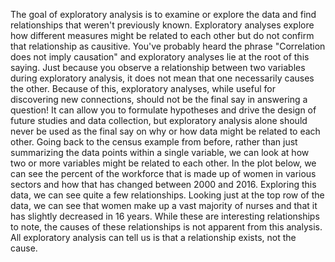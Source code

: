 The goal of exploratory analysis is to examine or explore the data and find relationships that weren't previously known. Exploratory analyses explore how different measures might be related to each other but do not confirm that relationship as causitive. You've probably heard the phrase "Correlation does not imply causation" and exploratory analyses lie at the root of this saying. Just because you observe a relationship between two variables during exploratory analysis, it does not mean that one necessarily causes the other. Because of this, exploratory analyses, while useful for discovering new connections, should not be the final say in answering a question! It can allow you to formulate hypotheses and drive the design of future studies and data collection, but exploratory analysis alone should never be used as the final say on why or how data might be related to each other. Going back to the census example from before, rather than just summarizing the data points within a single variable, we can look at how two or more variables might be related to each other. In the plot below, we can see the percent of the workforce that is made up of women in various sectors and how that has changed between 2000 and 2016. Exploring this data, we can see quite a few relationships. Looking just at the top row of the data, we can see that women make up a vast majority of nurses and that it has slightly decreased in 16 years. While these are interesting relationships to note, the causes of these relationships is not apparent from this analysis. All exploratory analysis can tell us is that a relationship exists, not the cause. 
